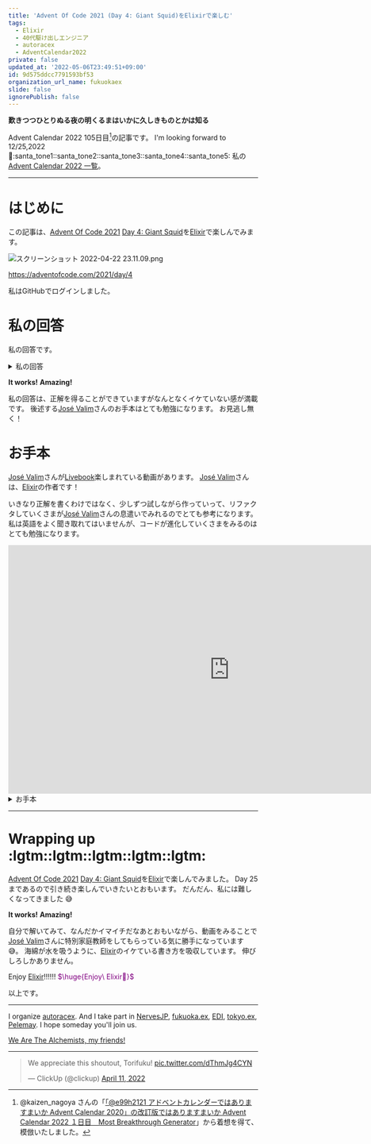 ```yaml
---
title: 'Advent Of Code 2021 (Day 4: Giant Squid)をElixirで楽しむ'
tags:
  - Elixir
  - 40代駆け出しエンジニア
  - autoracex
  - AdventCalendar2022
private: false
updated_at: '2022-05-06T23:49:51+09:00'
id: 9d575ddcc7791593bf53
organization_url_name: fukuokaex
slide: false
ignorePublish: false
---
```


**歎きつつひとりぬる夜の明くるまはいかに久しきものとかは知る**

Advent Calendar 2022 105日目[^1]の記事です。
I'm looking forward to 12/25,2022 :santa::santa_tone1::santa_tone2::santa_tone3::santa_tone4::santa_tone5:
私の[Advent Calendar 2022 一覧](https://docs.google.com/spreadsheets/d/1HQvFjagQLRPjOYAjDVzWp9S4b8dKixxvvaz_TtbZWto/edit#gid=1723448955)。

[^1]: @kaizen_nagoya さんの「[「@e99h2121 アドベントカレンダーではありますまいか Advent Calendar 2020」の改訂版ではありますまいか Advent Calendar 2022 １日目　Most Breakthrough Generator](https://qiita.com/kaizen_nagoya/items/49ebebee3a0377f3b59b)」から着想を得て、模倣いたしました。 

---



# はじめに

この記事は、[Advent Of Code 2021](https://adventofcode.com/2021) [Day 4: Giant Squid](https://adventofcode.com/2021/day/4)を[Elixir](https://elixir-lang.org/)で楽しんでみます。

![スクリーンショット 2022-04-22 23.11.09.png](https://qiita-image-store.s3.ap-northeast-1.amazonaws.com/0/131808/247f859c-a714-f8ba-1934-3e9c0afcb94d.png)



https://adventofcode.com/2021/day/4


私はGitHubでログインしました。

# 私の回答

私の回答です。


<details><summary>私の回答</summary>

```elixir
input = """
7,4,9,5,11,17,23,2,0,14,21,24,10,16,13,6,15,25,12,22,18,20,8,19,3,26,1

22 13 17 11  0
 8  2 23  4 24
21  9 14 16  7
 6 10  3 18  5
 1 12 20 15 19

 3 15  0  2 22
 9 18 13 17  5
19  8  7 25 23
20 11 10 24  4
14 21 16 12  6

14 21 17 24  4
10 16 15  9 19
18  8 23 26 20
22 11 13  6  5
 2  0 12  3  7
"""
```

## Part 1

```elixir
[randoms | boards] = input
|> String.split("\n\n", trim: true)

list_of_randoms = String.split(randoms, ",") |> Enum.map(&String.to_integer/1)

list_of_boards = for i <- 0..Enum.count(boards) - 1 do
  Enum.at(boards, i)
  |> String.split("\n", trim: true)
  |> Enum.map(fn row -> String.split(row, " ", trim: true) |> Enum.map(&String.to_integer/1) end)
end

defmodule Recursion do
  def recur([], list_of_boards), do: list_of_boards

  def recur([value | tail], list_of_boards) do
    new_list_of_boards_or_answer = Enum.reduce_while(list_of_boards, [], fn board, acc ->
      new_board = draw_board(board, value)

      if bingo?(new_board) or bingo?(transpose(new_board)) do
        {:halt, answer(new_board, value)}
      else
        {:cont, acc ++ [new_board]}
      end
    end)
    
    if is_number(new_list_of_boards_or_answer) do
      new_list_of_boards_or_answer
    else
      recur(tail, new_list_of_boards_or_answer)
    end
  end

  defp draw_board(board, value) do
    Enum.reduce(board, [], fn row, acc ->
      new_row = Enum.map(row, fn 
        ^value -> 0
        v -> v
      end)

      acc ++ [new_row]
    end)
  end

  defp transpose(board) do
    for pos <- 0..4 do
      Enum.map(board, & Enum.at(&1, pos))
    end
  end

  defp bingo?(board) do
    Enum.map(board, &bingo_row?/1) |> Enum.any?(& &1)
  end

  defp bingo_row?([0, 0, 0, 0, 0]), do: true

  defp bingo_row?(_), do: false

  defp answer(board, value) do
    board
    |> Enum.map(&Enum.sum/1)
    |> Enum.sum()
    |> Kernel.*(value)
  end
end

list_of_randoms
|> Recursion.recur(list_of_boards)
```

## Part 2

```elixir
[randoms | tables] = input
|> String.split("\n\n", trim: true)

list_of_randoms = String.split(randoms, ",") |> Enum.map(&String.to_integer/1)

list_of_boards = for i <- 0..Enum.count(boards) - 1 do
  Enum.at(boards, i)
  |> String.split("\n", trim: true)
  |> Enum.map(fn row -> String.split(row, " ", trim: true) |> Enum.map(&String.to_integer/1) end)
end

defmodule Recursion do
  def recur([], list_of_boards), do: list_of_boards

  def recur([value | tail], list_of_boards) do
    new_list_of_boards_or_answer = Enum.reduce_while(list_of_boards, [], fn board, acc ->
      new_board = draw_board(board, value)

      if bingo?(new_board) or bingo?(transpose(new_board)) do
        if Enum.count(list_of_boards) > 1 do
          {:cont, acc}
        else
          {:halt, answer(new_board, value)}
        end
      else
        {:cont, acc ++ [new_board]}
      end
    end)
    
    if is_number(new_list_of_boards_or_answer) do
      new_list_of_boards_or_answer
    else
      recur(tail, new_list_of_boards_or_answer)
    end
  end

  defp draw_board(board, value) do
    Enum.reduce(board, [], fn row, acc ->
      new_row = Enum.map(row, fn 
        ^value -> 0
        v -> v
      end)

      acc ++ [new_row]
    end)
  end

  defp transpose(board) do
    for pos <- 0..4 do
      Enum.map(board, & Enum.at(&1, pos))
    end
  end

  defp bingo?(board) do
    Enum.map(board, &bingo_row?/1)
    |> Enum.any?(& &1)
  end

  defp bingo_row?([0, 0, 0, 0, 0]), do: true

  defp bingo_row?(_), do: false

  defp answer(board, value) do
    board
    |> Enum.map(&Enum.sum/1)
    |> Enum.sum()
    |> Kernel.*(value)
  end
end

list_of_randoms
|> Recursion.recur(list_of_boards)
```


</details>

**It works!**
**Amazing!**

私の回答は、正解を得ることができていますがなんとなくイケていない感が満載です。
後述する[José Valim](https://twitter.com/josevalim)さんのお手本はとても勉強になります。
お見逃し無く！


# お手本

[José Valim](https://twitter.com/josevalim)さんが[Livebook](https://github.com/livebook-dev/livebook)楽しまれている動画があります。
[José Valim](https://twitter.com/josevalim)さんは、[Elixir](https://elixir-lang.org/)の作者です！

いきなり正解を書くわけではなく、少しずつ試しながら作っていって、リファクタしていくさまが[José Valim](https://twitter.com/josevalim)さんの息遣いでみれるのでとても参考になります。
私は英語をよく聞き取れてはいませんが、コードが進化していくさまをみるのはとても勉強になります。


<iframe width="891" height="501" src="https://www.youtube.com/embed/8_HGMrAZykw?list=PLNP8vc86_-SOV1ZEvX_q9BLYWL586zWnF" title="YouTube video player" frameborder="0" allow="accelerometer; autoplay; clipboard-write; encrypted-media; gyroscope; picture-in-picture" allowfullscreen></iframe>


<details><summary>お手本</summary>

まだ見ていないのです :sweat_smile: 

</details>

---

# Wrapping up :lgtm::lgtm::lgtm::lgtm::lgtm:

[Advent Of Code 2021](https://adventofcode.com/2021) [Day 4: Giant Squid](https://adventofcode.com/2021/day/4)を[Elixir](https://elixir-lang.org/)で楽しんでみました。
Day 25まであるので引き続き楽しんでいきたいとおもいます。
だんだん、私には難しくなってきました :sweat_smile: 

**It works!**
**Amazing!**

自分で解いてみて、なんだかイマイチだなあとおもいながら、動画をみることで[José Valim](https://twitter.com/josevalim)さんに特別家庭教師をしてもらっている気に勝手になっています :sweat_smile:。
海綿が水を吸うように、[Elixir](https://elixir-lang.org/)のイケている書き方を吸収しています。
伸びしろしかありません。

Enjoy [Elixir](https://elixir-lang.org/):bangbang::bangbang::bangbang:
<font color="purple">$\huge{Enjoy\ Elixir🚀}$</font>



以上です。





---



I organize [autoracex](https://autoracex.connpass.com/).
And I take part in [NervesJP](https://nerves-jp.connpass.com/), [fukuoka.ex](https://fukuokaex.connpass.com/), [EDI](https://fukuokaex.connpass.com/), [tokyo.ex](https://beam-lang.connpass.com/), [Pelemay](https://pelemay.connpass.com/).
I hope someday you'll join us.

[We Are The Alchemists, my friends!](https://www.youtube.com/watch?v=04854XqcfCY)

---

<blockquote class="twitter-tweet"><p lang="en" dir="ltr">We appreciate this shoutout, Torifuku! <a href="https://t.co/dThmJg4CYN">pic.twitter.com/dThmJg4CYN</a></p>&mdash; ClickUp (@clickup) <a href="https://twitter.com/clickup/status/1513541411634913284?ref_src=twsrc%5Etfw">April 11, 2022</a></blockquote> <script async src="https://platform.twitter.com/widgets.js" charset="utf-8"></script> 
